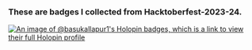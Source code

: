 <h3> These are badges I collected from Hacktoberfest-2023-24. </h3>

[![An image of @basukallapur1's Holopin badges, which is a link to view their full Holopin profile](https://holopin.me/basukallapur1)](https://holopin.io/@basukallapur1)


